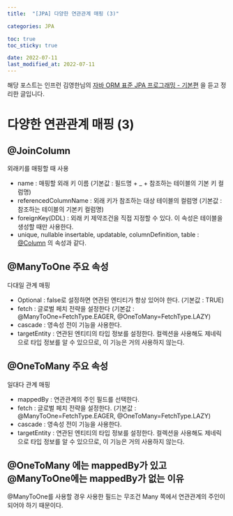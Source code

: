 ```yaml
---
title:  "[JPA] 다양한 연관관계 매핑 (3)"

categories: JPA

toc: true
toc_sticky: true

date: 2022-07-11
last_modified_at: 2022-07-11
---
```


해당 포스트는 인프런 김영한님의 [자바 ORM 표준 JPA 프로그래밍 - 기본편](https://www.inflearn.com/course/ORM-JPA-Basic/dashboard) 을 듣고 정리한 글입니다.

# 다양한 연관관계 매핑 (3)

## @JoinColumn

외래키를 매핑할 때 사용

- name : 매핑할 외래 키 이름 (기본값 : 필드명 + _ + 참조하는 테이블의 기본 키 컬럼명)
- referencedColumnName : 외래 키가 참조하는 대상 테이블의 컬럼명 (기본값 : 참조하는 테이블의 기본키 컬럼명)
- foreignKey(DDL) : 외래 키 제약조건을 직접 지정할 수 있다. 이 속성은 테이블을 생성할 때만 사용한다.
- unique, nullable insertable, updatable, columnDefinition, table : [@Column](https://dh37789.github.io/jpa/jpa-08/) 의 속성과 같다.

## @ManyToOne 주요 속성

다대일 관계 매핑

- Optional : false로 설정하면 연관된 엔티티가 항상 있어야 한다. (기본값 : TRUE)
- fetch : 글로벌 페치 전략을 설정한다 (기본값 : @ManyToOne=FetchType.EAGER, @OneToMany=FetchType.LAZY)
- cascade : 영속성 전이 기능을 사용한다.
- targetEntity : 연관된 엔티티의 타입 정보를 설정한다. 컬렉션을 사용해도 제네릭으로 타입 정보를 알 수 있으므로, 이 기능은 거의 사용하지 않는다.

## @OneToMany 주요 속성

일대다 관계 매핑

- mappedBy : 연관관계의 주인 필드를 선택한다.
- fetch : 글로벌 페치 전략을 설정한다. (기본값 : @ManyToOne=FetchType.EAGER, @OneToMany=FetchType.LAZY)
- cascade : 영속성 전이 기능을 사용한다.
- targetEntity : 연관된 엔티티의 타입 정보를 설정한다. 컬렉션을 사용해도 제네릭으로 타입 정보를 알 수 있으므로, 이 기능은 거의 사용하지 않는다.

## @OneToMany 에는 mappedBy가 있고 @ManyToOne에는 mappedBy가 없는 이유

@ManyToOne를 사용할 경우 사용한 필드는 무조건 Many 쪽에서 연관관계의 주인이 되어야 하기 때문이다.


